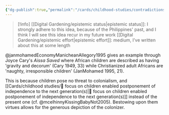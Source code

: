 ```yaml
---
{"dg-publish":true,"permalink":"/cards/childhood-studies/contradictions-of-colonial-description/","created":"2024-04-30T13:56:45.209+08:00","updated":"2024-07-31T18:36:57.392+08:00"}
---
```


>[!info] [[Digital Gardening/epistemic status\|epistemic status]]: I strongly adhere to this idea, because of the Philippines' past, and I think I will see this idea recur in my future work
[[Digital Gardening/epistemic effort\|epistemic effort]]: medium, I've written about this at some length

@janmohamedEconomyManicheanAllegory1995 gives an example through Joyce Cary's *Aissa Saved* where African children are described as having 'gravity and decorum' (Cary 1949, 33) while Christianized adult Africans are 'naughty, irresponsible children' (JanMohamed 1995, 21).

This is because children pose no threat to colonialism, and [[Cards/childhood studies/🌱 focus on children enabled postponement of independence to the next generation(s)\|🌱 focus on children enabled postponement of independence to the next generation(s)]] instead of the present one (cf. @mcelhinnyKissingBabyNot2005). Bestowing upon them virtues allows for the generous depiction of the colonizer.